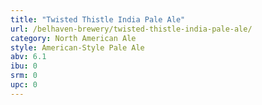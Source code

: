 ```yaml
---
title: "Twisted Thistle India Pale Ale"
url: /belhaven-brewery/twisted-thistle-india-pale-ale/
category: North American Ale
style: American-Style Pale Ale
abv: 6.1
ibu: 0
srm: 0
upc: 0
---
```


